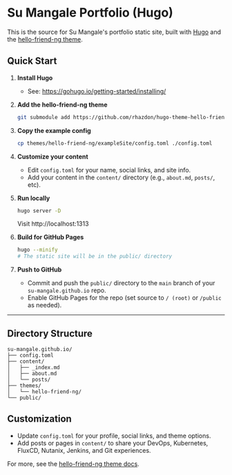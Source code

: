 # Su Mangale Portfolio (Hugo)

This is the source for Su Mangale's portfolio static site, built with [Hugo](https://gohugo.io/) and the [hello-friend-ng theme](https://github.com/rhazdon/hugo-theme-hello-friend-ng).

## Quick Start

1. **Install Hugo**
   - See: https://gohugo.io/getting-started/installing/

2. **Add the hello-friend-ng theme**
   ```bash
   git submodule add https://github.com/rhazdon/hugo-theme-hello-friend-ng.git themes/hello-friend-ng
   ```

3. **Copy the example config**
   ```bash
   cp themes/hello-friend-ng/exampleSite/config.toml ./config.toml
   ```

4. **Customize your content**
   - Edit `config.toml` for your name, social links, and site info.
   - Add your content in the `content/` directory (e.g., `about.md`, `posts/`, etc).

5. **Run locally**
   ```bash
   hugo server -D
   ```
   Visit http://localhost:1313

6. **Build for GitHub Pages**
   ```bash
   hugo --minify
   # The static site will be in the public/ directory
   ```

7. **Push to GitHub**
   - Commit and push the `public/` directory to the `main` branch of your `su-mangale.github.io` repo.
   - Enable GitHub Pages for the repo (set source to `/ (root)` or `/public` as needed).

---

## Directory Structure

```
su-mangale.github.io/
├── config.toml
├── content/
│   ├── _index.md
│   ├── about.md
│   └── posts/
├── themes/
│   └── hello-friend-ng/
└── public/
```

## Customization
- Update `config.toml` for your profile, social links, and theme options.
- Add posts or pages in `content/` to share your DevOps, Kubernetes, FluxCD, Nutanix, Jenkins, and Git experiences.

For more, see the [hello-friend-ng theme docs](https://github.com/rhazdon/hugo-theme-hello-friend-ng#readme).
